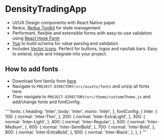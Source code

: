 # DensityTradingApp
- UI/UX Design components with React Native paper
- Redux, [Redux Toolkit](https://redux-toolkit.js.org/introduction/getting-started) for state management 
- Performant, flexible and extensible forms with easy-to-use validation using [React Hook Form](https://react-hook-form.com/get-started)
- [Yup](https://www.npmjs.com/package/yup) to build schema for value parsing and validation
- Includes [Vector Icons](https://www.npmjs.com/package/react-native-vector-icons). Perfect for buttons, logos and nav/tab bars. Easy to extend, style and integrate into your project. 




## How to add fonts
- Download font family from [here](https://fonts.google.com/)
- Navigate to `PROJECT-DIRECTORY/src/assets/fonts` and unzip all fonts here
- Then navigate to `PROJECT-DIRECTORY/src/theme/customeTheme.js` and add/change fonts and fontConfig.


'''
fonts: { heading: 'Inter', body: 'Inter', mono: 'Inter', }, fontConfig: { Inter: { 100: { normal: 'Inter-Thin', }, 200: { normal: 'Inter-ExtraLight', }, 300: { normal: 'Inter-Light', }, 400: { normal: 'Inter-Regular', }, 500: { normal: 'Inter-Medium', }, 600: { normal: 'Inter-SemiBold', }, 700: { normal: 'Inter-Bold', }, 800: { normal: 'Inter-ExtraBold', }, 900: { normal: 'Inter-Black', }, }, }
'''